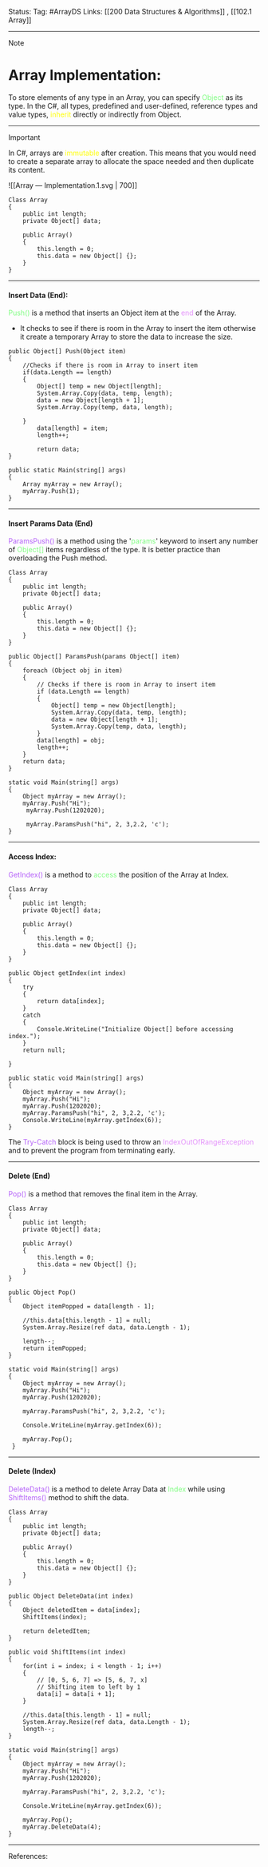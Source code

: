 Status: 
Tag: #ArrayDS
Links: [[200 Data Structures & Algorithms]] , [[102.1 Array]]

---
> [!note] 
>  # Array Implementation:

To store elements of any type in an Array, you can specify <span style="color:#81fd83">Object</span> as its type. In the  C#, all types, predefined and user-defined, reference types and value types, <span style="color:#ffff00">inherit</span> directly or indirectly from Object.
****
> [!important] 
> In C#, arrays are <span style="color:#ffff00">immutable</span> after creation. This means that you would need to create a separate array to allocate the space needed and then duplicate its content.

![[Array — Implementation.1.svg | 700]]

``` run-csharp
Class Array 
{
	public int length;
	private Object[] data;

	public Array()
	{
		this.length = 0;
		this.data = new Object[] {};
	}
}
```


---

#### Insert Data (End):

<span style="color:#81fd83">Push()</span> is a method that inserts an Object item at the <font style="color:#e493fb">end</font> of the Array. 
- It checks to see if there is room in the Array to insert the item otherwise it create a temporary Array to store the data to increase the size.


``` run-csharp
public Object[] Push(Object item)
{
    //Checks if there is room in Array to insert item
    if(data.Length == length)
    {
        Object[] temp = new Object[length];        
        System.Array.Copy(data, temp, length);     
        data = new Object[length + 1];              
        System.Array.Copy(temp, data, length);     
                
    }
        data[length] = item;
        length++;

        return data;
}
```


``` run-csharp
public static Main(string[] args)
{
	Array myArray = new Array();
	myArray.Push(1);
}
```


---

#### Insert Params Data (End)  
<font style="color:#b562f9">ParamsPush() </font>is a method using the '<font style="color:#81fd83">params</font>' keyword to insert any number of <font style="color:#81fd83">Object[]</font> items regardless of the type.  It is better practice than overloading the Push method.

``` run-csharp
Class Array 
{
	public int length;
	private Object[] data;

	public Array()
	{
		this.length = 0;
		this.data = new Object[] {};
	}
}
```

``` run-csharp
public Object[] ParamsPush(params Object[] item)
{
    foreach (Object obj in item)
    {
		// Checks if there is room in Array to insert item
	    if (data.Length == length)
	    {
		    Object[] temp = new Object[length];
		    System.Array.Copy(data, temp, length);
			data = new Object[length + 1];
			System.Array.Copy(temp, data, length);
		}
		data[length] = obj;
		length++;
	}
	return data;
}
```

``` run-csharp
static void Main(string[] args)
{
	Object myArray = new Array();
	myArray.Push("Hi");
	 myArray.Push(1202020);
				
	 myArray.ParamsPush("hi", 2, 3,2.2, 'c');
}
```

---

#### Access Index:
<font style="color:#b562f9">GetIndex()</font> is a method to <font style="color:#81fd83">access</font> the position of the Array at Index.

``` run-csharp
Class Array 
{
	public int length;
	private Object[] data;

	public Array()
	{
		this.length = 0;
		this.data = new Object[] {};
	}
}
```

``` run-csharp
public Object getIndex(int index)
{
    try
    {
        return data[index];
    }
	catch
    {
	    Console.WriteLine("Initialize Object[] before accessing index.");
    } 
    return null;
            
}
```

``` run-csharp
public static void Main(string[] args) 
{ 
	Object myArray = new Array(); 
	myArray.Push("Hi"); 
	myArray.Push(1202020); 
	myArray.ParamsPush("hi", 2, 3,2.2, 'c'); 
	Console.WriteLine(myArray.getIndex(6)); 
}
```

The <font style="color:#b562f9">Try-Catch</font> block is being used to throw an <font style="color:#e493fb">IndexOutOfRangeException</font> and to prevent the program from terminating early. 

---

#### Delete (End)

<font style="color:#b562f9">Pop()</font> is a method that removes the final item in the Array.

``` run-csharp
Class Array 
{
	public int length;
	private Object[] data;

	public Array()
	{
		this.length = 0;
		this.data = new Object[] {};
	}
}
```

``` run-csharp
public Object Pop()
{
	Object itemPopped = data[length - 1];
	
	//this.data[this.length - 1] = null;
	System.Array.Resize(ref data, data.Length - 1);
	
	length--;
	return itemPopped;
}
```

``` run-csharp
static void Main(string[] args)
{
	Object myArray = new Array();
	myArray.Push("Hi");
	myArray.Push(1202020);
			
	myArray.ParamsPush("hi", 2, 3,2.2, 'c');

	Console.WriteLine(myArray.getIndex(6));

	myArray.Pop();
 }
```

---
#### Delete (Index)

<font style="color:#b562f9">DeleteData()</font> is a method to delete Array Data at <font style="color:#81fd83">Index</font> while using <font style="color:#b562f9">ShiftItems()</font> method to shift the data.

``` run-csharp
Class Array 
{
	public int length;
	private Object[] data;

	public Array()
	{
		this.length = 0;
		this.data = new Object[] {};
	}
}
```

``` run-csharp
public Object DeleteData(int index)
{
    Object deletedItem = data[index];
    ShiftItems(index);

    return deletedItem;
}
```

``` run-csharp
public void ShiftItems(int index)
{
    for(int i = index; i < length - 1; i++)
    {
        // [0, 5, 6, 7] => [5, 6, 7, x]
        // Shifting item to left by 1
        data[i] = data[i + 1];
    }
    
    //this.data[this.length - 1] = null;
    System.Array.Resize(ref data, data.Length - 1);
    length--;
}
```

``` run-csharp
static void Main(string[] args)
{
	Object myArray = new Array();
	myArray.Push("Hi");
	myArray.Push(1202020);
		
	myArray.ParamsPush("hi", 2, 3,2.2, 'c');
	
	Console.WriteLine(myArray.getIndex(6));
	
	myArray.Pop();
	myArray.DeleteData(4);
}
```

---
References: 